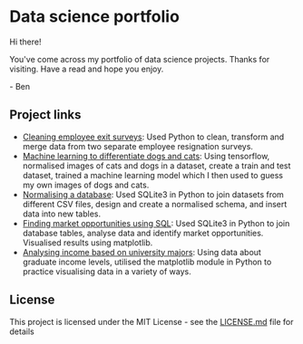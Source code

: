 # Data science portfolio

Hi there!

You've come across my portfolio of data science projects. Thanks for visiting. Have a read and hope you enjoy.

\- Ben

## Project links
* [Cleaning employee exit surveys](https://github.com/benjohnston94/data_science_portfolio/blob/master/Cleaning%20employee%20exit%20surveys/Cleaning%20employee%20exit%20surveys.ipynb): Used Python to clean, transform and merge data from two separate employee resignation surveys.
* [Machine learning to differentiate dogs and cats](https://github.com/benjohnston94/data_science_portfolio/blob/master/Machine%20learning%20to%20differentiate%20dogs%20and%20cats/Machine%20learning%20to%20differentiate%20between%20cats%20and%20dogs.ipynb): Using tensorflow, normalised images of cats and dogs in a dataset, create a train and test dataset, trained a machine learning model which I then used to guess my own images of dogs and cats.
* [Normalising a database](https://github.com/benjohnston94/data-science-portfolio/blob/master/Normalising%20a%20database/Project:%20SQL%20database%20design.ipynb): Used SQLite3 in Python to join datasets from different CSV files, design and create a normalised schema, and insert data into new tables.
* [Finding market opportunities using SQL](https://github.com/benjohnston94/data-science-portfolio/blob/master/Analysing%20market%20opportunities%20(SQL)/Project:%20Analysing%20market%20opportunities%20with%20SQL.ipynb): Used SQLite3 in Python to join database tables, analyse data and identify market opportunities. Visualised results using matplotlib.
* [Analysing income based on university majors](https://github.com/benjohnston94/data_science_portfolio/blob/master/Analysing%20income%20based%20on%20university%20major/Analysing%20income%20based%20on%20university%20major.ipynb): Using data about graduate income levels, utilised the matplotlib module in Python to practice visualising data in a variety of ways.

## License

This project is licensed under the MIT License - see the [LICENSE.md](LICENSE.md) file for details

